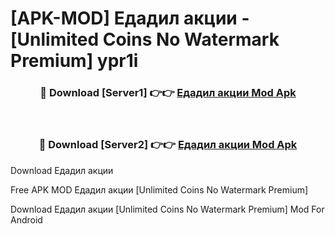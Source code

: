 # [APK-MOD] Едадил  акции - [Unlimited Coins No Watermark Premium] ypr1i



<div align="center">
<h3>🔴 Download [Server1] 👉👉 <a href="https://momento.my/?title=Едадил__акции">Едадил  акции Mod Apk</a></h3><br>

<h3>🔴 Download [Server2] 👉👉 <a href="https://momento.my/?title=Едадил__акции">Едадил  акции Mod Apk</a></h3>
</div>



Download Едадил  акции 

Free APK MOD Едадил  акции [Unlimited Coins No Watermark Premium]

Download Едадил  акции [Unlimited Coins No Watermark Premium] Mod For Android
